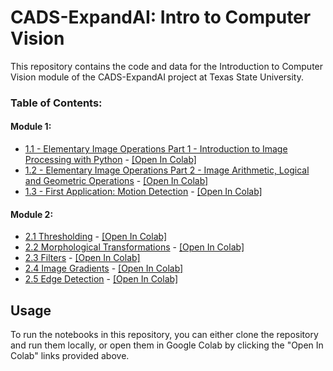 # CADS-ExpandAI: Intro to Computer Vision

This repository contains the code and data for the Introduction to Computer Vision module of the CADS-ExpandAI project at Texas State University.

### Table of Contents:

#### Module 1:
- [1.1 - Elementary Image Operations Part 1 - Introduction to Image Processing with Python](https://github.com/vmetsis/cads-cv/blob/main/1.1-elementary_image_operations-part1.ipynb) - [[Open In Colab]](https://colab.research.google.com/github/vmetsis/cads-cv/blob/main/1.1-elementary_image_operations-part1.ipynb)
- [1.2 - Elementary Image Operations Part 2 - Image Arithmetic, Logical and Geometric Operations](https://github.com/vmetsis/cads-cv/blob/main/1.2-elementary_image_operations-part2.ipynb) - [[Open In Colab]](https://colab.research.google.com/github/vmetsis/cads-cv/blob/main/1.2-elementary_image_operations-part2.ipynb)
- [1.3 - First Application: Motion Detection](https://github.com/vmetsis/cads-cv/blob/main/1.3-first_application-motion_detection.ipynb) - [[Open In Colab]](https://colab.research.google.com/github/vmetsis/cads-cv/blob/main/1.3-first_application-motion_detection.ipynb)

#### Module 2:
- [2.1 Thresholding](https://github.com/vmetsis/cads-cv/blob/main/2.1-thresholds.ipynb) - [[Open In Colab]](https://colab.research.google.com/github/vmetsis/cads-cv/blob/main/2.1-thresholds.ipynb)
- [2.2 Morphological Transformations](https://github.com/vmetsis/cads-cv/blob/main/2.2-morphological_transformations.ipynb) - [[Open In Colab]](https://colab.research.google.com/github/vmetsis/cads-cv/blob/main/2.2-morphological_transformations.ipynb)
- [2.3 Filters](https://github.com/vmetsis/cads-cv/blob/main/2.3-filters.ipynb) - [[Open In Colab]](https://colab.research.google.com/github/vmetsis/cads-cv/blob/main/2.3-filters.ipynb)
- [2.4 Image Gradients](https://github.com/vmetsis/cads-cv/blob/main/2.4-image_gradients.ipynb) - [[Open In Colab]](https://colab.research.google.com/github/vmetsis/cads-cv/blob/main/2.4-image_gradients.ipynb)
- [2.5 Edge Detection](https://github.com/vmetsis/cads-cv/blob/main/2.5-edge_detection.ipynb) - [[Open In Colab]](https://colab.research.google.com/github/vmetsis/cads-cv/blob/main/2.5-edge_detection.ipynb)


## Usage

To run the notebooks in this repository, you can either clone the repository and run them locally, or open them in Google Colab by clicking the "Open In Colab" links provided above.